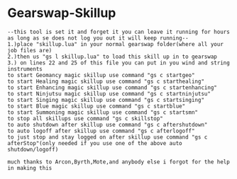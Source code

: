 Gearswap-Skillup
================
	--this tool is set it and forget it you can leave it running for hours as long as se does not log you out it will keep running--
	1.)place "skillup.lua" in your normal gearswap folder(where all your job files are)
	2.)then us "gs l skillup.lua" to load this skill up in to gearswap
	3.) on lines 22 and 25 of this file you can put in you wind and string instruments
	to start Geomancy magic skillup use command "gs c startgeo"
	to start Healing magic skillup use command "gs c starthealing"
	to start Enhancing magic skillup use command "gs c startenhancing"
	to start Ninjutsu magic skillup use command "gs c startninjutsu"
	to start Singing magic skillup use command "gs c startsinging"
	to start Blue magic skillup use command "gs c startblue"
	to start Summoning magic skillup use command "gs c startsmn"
	to stop all skillups use command "gs c skillstop"
	to auto shutdown after skillup use command "gs c aftershutdown"
	to auto logoff after skillup use command "gs c afterlogoff"
	to just stop and stay logged on after skillup use command "gs c afterStop"(only needed if you use one of the above auto shutdown/logoff)
	
	much thanks to Arcon,Byrth,Mote,and anybody else i forgot for the help in making this
